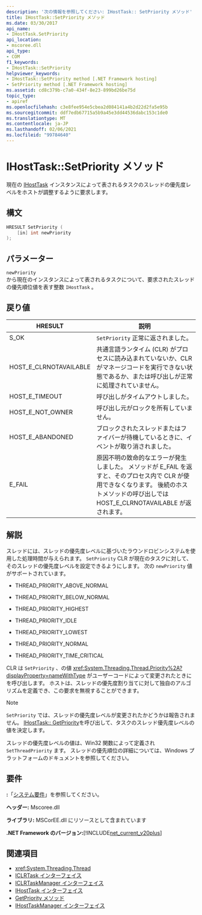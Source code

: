 ```yaml
---
description: '次の情報を参照してください: IHostTask:: SetPriority メソッド'
title: IHostTask::SetPriority メソッド
ms.date: 03/30/2017
api_name:
- IHostTask.SetPriority
api_location:
- mscoree.dll
api_type:
- COM
f1_keywords:
- IHostTask::SetPriority
helpviewer_keywords:
- IHostTask::SetPriority method [.NET Framework hosting]
- SetPriority method [.NET Framework hosting]
ms.assetid: cd8c379b-c7a0-434f-8e23-899bd26be75d
topic_type:
- apiref
ms.openlocfilehash: c3e8fee954e5cbea2d084141a4b2d22d2fa5e95b
ms.sourcegitcommit: ddf7edb67715a5b9a45e3dd44536dabc153c1de0
ms.translationtype: MT
ms.contentlocale: ja-JP
ms.lasthandoff: 02/06/2021
ms.locfileid: "99784640"
---
```

# <a name="ihosttasksetpriority-method"></a>IHostTask::SetPriority メソッド

現在の [IHostTask](ihosttask-interface.md) インスタンスによって表されるタスクのスレッドの優先度レベルをホストが調整するように要求します。  
  
## <a name="syntax"></a>構文  
  
```cpp  
HRESULT SetPriority (  
    [in] int newPriority  
);  
```  
  
## <a name="parameters"></a>パラメーター  

 `newPriority`  
 から現在のインスタンスによって表されるタスクについて、要求されたスレッドの優先順位値を表す整数 `IHostTask` 。  
  
## <a name="return-value"></a>戻り値  
  
|HRESULT|説明|  
|-------------|-----------------|  
|S_OK|`SetPriority` 正常に返されました。|  
|HOST_E_CLRNOTAVAILABLE|共通言語ランタイム (CLR) がプロセスに読み込まれていないか、CLR がマネージコードを実行できない状態であるか、または呼び出しが正常に処理されていません。|  
|HOST_E_TIMEOUT|呼び出しがタイムアウトしました。|  
|HOST_E_NOT_OWNER|呼び出し元がロックを所有していません。|  
|HOST_E_ABANDONED|ブロックされたスレッドまたはファイバーが待機しているときに、イベントが取り消されました。|  
|E_FAIL|原因不明の致命的なエラーが発生しました。 メソッドが E_FAIL を返すと、そのプロセス内で CLR が使用できなくなります。 後続のホストメソッドの呼び出しでは HOST_E_CLRNOTAVAILABLE が返されます。|  
  
## <a name="remarks"></a>解説  

 スレッドには、スレッドの優先度レベルに基づいたラウンドロビンシステムを使用した処理時間が与えられます。 `SetPriority` CLR が現在のタスクに対して、そのスレッドの優先度レベルを設定できるようにします。 次の `newPriority` 値がサポートされています。  
  
- THREAD_PRIORITY_ABOVE_NORMAL  
  
- THREAD_PRIORITY_BELOW_NORMAL  
  
- THREAD_PRIORITY_HIGHEST  
  
- THREAD_PRIORITY_IDLE  
  
- THREAD_PRIORITY_LOWEST  
  
- THREAD_PRIORITY_NORMAL  
  
- THREAD_PRIORITY_TIME_CRITICAL  
  
 CLR は `SetPriority` 、の値 <xref:System.Threading.Thread.Priority%2A?displayProperty=nameWithType> がユーザーコードによって変更されたときにを呼び出します。 ホストは、スレッドの優先度割り当てに対して独自のアルゴリズムを定義でき、この要求を無視することができます。  
  
> [!NOTE]
> `SetPriority` では、スレッドの優先度レベルが変更されたかどうかは報告されません。 [IHostTask:: GetPriority](ihosttask-getpriority-method.md)を呼び出して、タスクのスレッド優先度レベルの値を決定します。  
  
 スレッドの優先度レベルの値は、Win32 関数によって定義され `SetThreadPriority` ます。 スレッドの優先順位の詳細については、Windows プラットフォームのドキュメントを参照してください。  
  
## <a name="requirements"></a>要件  

 **:**「[システム要件](../../get-started/system-requirements.md)」を参照してください。  
  
 **ヘッダー:** Mscoree.dll  
  
 **ライブラリ:** MSCorEE.dll にリソースとして含まれています  
  
 **.NET Framework のバージョン:**[!INCLUDE[net_current_v20plus](../../../../includes/net-current-v20plus-md.md)]  
  
## <a name="see-also"></a>関連項目

- <xref:System.Threading.Thread>
- [ICLRTask インターフェイス](iclrtask-interface.md)
- [ICLRTaskManager インターフェイス](iclrtaskmanager-interface.md)
- [IHostTask インターフェイス](ihosttask-interface.md)
- [GetPriority メソッド](ihosttask-getpriority-method.md)
- [IHostTaskManager インターフェイス](ihosttaskmanager-interface.md)

